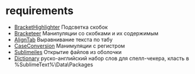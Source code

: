 requirements
============

 - [BracketHighlighter](https://sublime.wbond.net/packages/BracketHighlighter) Подсветка скобок
 - [Bracketeer](https://packagecontrol.io/packages/Bracketeer) Манипуляции со скобками и их содержимым
 - [AlignTab](https://github.com/randy3k/AlignTab#getting-start) Выравнивание текста по табу
 - [CaseConversion](https://packagecontrol.io/packages/Case%20Conversion) Манимуляции с регистром
 - [Sublimeiles](https://github.com/al63/SublimeFiles#usage) Открытие файлов из оболочки
 - [Dictionary](https://app.box.com/dict) руско-английский набор слов для спелл-чекера, класть в %SublimeText%\Data\Packages

